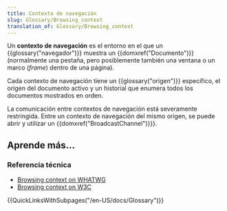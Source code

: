 ```yaml
---
title: Contexto de navegación
slug: Glossary/Browsing_context
translation_of: Glossary/Browsing_context
---
```

Un **contexto de navegación** es el entorno en el que un {{glossary("navegador")}} muestra un {{domxref("Documento")}} (normalmente una pestaña, pero posiblemente también una ventana o un marco (_frame_) dentro de una página).

Cada contexto de navegación tiene un {{glossary("origen")}} específico, el origen del documento activo y un historial que enumera todos los documentos mostrados en orden.

La comunicación entre contextos de navegación está severamente restringida. Entre un contexto de navegación del mismo origen, se puede abrir y utilizar un {{domxref("BroadcastChannel")}}}.

## Aprende más...

### Referencia técnica

- [Browsing context on WHATWG](https://html.spec.whatwg.org/multipage/browsers.html#windows)
- [Browsing context on W3C](http://w3c.github.io/html/browsers.html#sec-browsing-contexts)

{{QuickLinksWithSubpages("/en-US/docs/Glossary")}}

